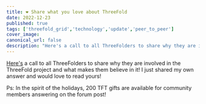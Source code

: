 ```yaml
---
title: ❤️ Share what you love about ThreeFold
date: 2022-12-23
published: true
tags: ['threefold_grid','technology','update','peer_to_peer']
cover_image:
canonical_url: false
description: "Here's a call to all ThreeFolders to share why they are involved in the ThreeFold project and what makes them believe in it!"
---
```

 
[Here's](https://forum.threefold.io/t/end-of-year-community-challenge-my-why-personal-tft-grant/3638) a call to all ThreeFolders to share why they are involved in the ThreeFold project and what makes them believe in it! I just shared my own answer and would love to read yours!
 
Ps: In the spirit of the holidays, 200 TFT gifts are available for community members answering on the forum post!

